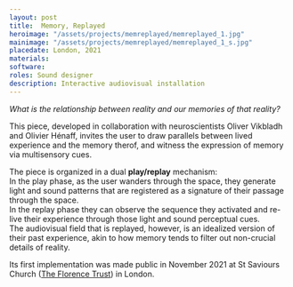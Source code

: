 ```yaml
---
layout: post
title:  Memory, Replayed
heroimage: "/assets/projects/memreplayed/memreplayed_1.jpg"
mainimage: "/assets/projects/memreplayed/memreplayed_1_s.jpg"
placedate: London, 2021
materials:
software: 
roles: Sound designer
description: Interactive audiovisual installation
---
```


<div class="project-narrative">
<p>
	<i>What is the relationship between reality and our memories of that reality?</i>
</p>

<p>
	This piece, developed in collaboration with neuroscientists Oliver Vikbladh and Olivier Hénaff, invites the user to draw parallels between lived experience and the memory therof, and witness the expression of memory via multisensory cues.
</p>

<p>
	The piece is organized in a dual <b>play/replay</b> mechanism: <br/>
In the play phase, as the user wanders through the space, they generate light and sound patterns that are registered as a signature of their passage through the space.<br/>
In the replay phase they can observe the sequence they activated and re-live their experience through those light and sound perceptual cues.<br/> The audiovisual field that is replayed, however, is an idealized version of their past experience, akin to how memory tends to filter out non-crucial details of reality.
</p>
	
<p>
	Its first implementation was made public in November 2021 at St Saviours Church (<a href="http://www.florencetrust.net/">The Florence Trust</a>) in London.
</p>

<div class="project-specifics">
</div>

</div>
